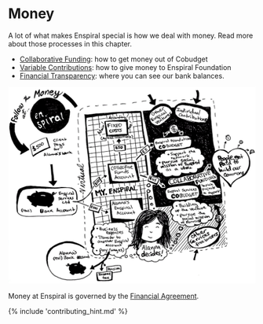 # Money

A lot of what makes Enspiral special is how we deal with money. Read more about those processes in this chapter.

* [Collaborative Funding](collabfunding.md): how to get money out of Cobudget
* [Variable Contributions](finances_variable_contributions.md): how to give money to Enspiral Foundation
* [Financial Transparency](financial_transparency.md): where you can see our bank balances.

![](images/how-money-works.jpg)

Money at Enspiral is governed by the [Financial Agreement](/agreements/financial.html).

{% include 'contributing_hint.md' %}
